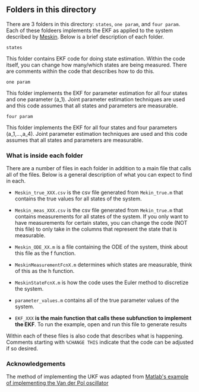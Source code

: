## Folders in this directory
There are 3 folders in this directory: `states`, `one param`, and `four param`. Each of these foldeers implements the EKF as applied to the system described by [Meskin](https://drive.google.com/file/d/1PYTPskAWuQ-HrS7cBfBXQ_-OeJp-do8H/view?usp=sharing).
Below is a brief description of each folder.
```
states
```
This folder contains EKF code for doing state estimation. Within the code itself, 
you can change how many/which states are being measured. There are comments within the code
that describes how to do this.
```
one param
```
This folder implements the EKF for parameter estimation for all four states and one parameter (a_1). 
Joint parameter estimation techniques are used and this code assumes that all states and parameters are measurable.
```
four param
```
This folder implements the EKF for all four states and four parameters (a_1,...,a_4). 
Joint parameter estimation techniques are used and this code assumes that all states and parameters are measurable.

### What is inside each folder

There are a number of files in each folder in addition to a main file that calls all of the files. 
Below is a general description of what you can expect to find in each.   

* `Meskin_true_XXX.csv` is the csv file generated from `Mekin_true.m` that contains the true values for all states of the system.  

* `Meskin_meas_XXX.csv` is the csv file generated from `Mekin_true.m` that contains measurements for all states of the system. 
If you only want to have measurements for certain states, you can change the code (NOT this file) to only take in the columns that represent the state that is measurable.    

* `Meskin_ODE_XX.m` is a file containing the ODE of the system, think about this file as the f function.  

* `MeskinMeasurementFcnX.m` determines which states are measurable, think of this as the h function. 

* `MeskinStateFcnX.m` is how the code uses the Euler method to discretize the system. 

* `parameter_values.m` contains all of the true parameter values of the system.    

* `EKF_XXX` **is the main function that calls these subfunction to implement the EKF**. To run the example, open and run this file 
to generate results

Within each of these files is also code that describes what is happening. Comments starting with `%CHANGE THIS` indicate that 
the code can be adjusted if so desired.

### Acknowledgements
The method of implementing the UKF was adapted from [Matlab's example of implementing the Van der Pol oscillator](https://www.mathworks.com/help/control/ug/nonlinear-state-estimation-using-unscented-kalman-filter.html)
